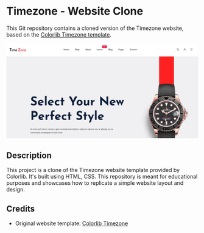# Timezone - Website Clone

This Git repository contains a cloned version of the Timezone website, based on the [Colorlib Timezone template](https://colorlib.com/wp/template/timezone/).

![Timezone Website Preview](assets/img/Screenshot.jpg)

## Description

This project is a clone of the Timezone website template provided by Colorlib. It's built using HTML, CSS. This repository is meant for educational purposes and showcases how to replicate a simple website layout and design.

## Credits

- Original website template: [Colorlib Timezone](https://colorlib.com/wp/template/timezone/)

